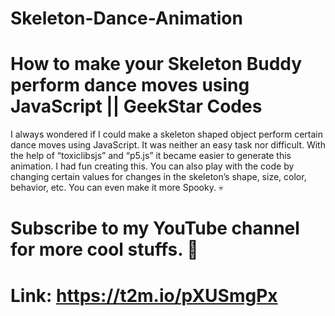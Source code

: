 # Skeleton-Dance-Animation

# How to make your Skeleton Buddy perform dance moves using JavaScript || GeekStar Codes

I always wondered if I could make a skeleton shaped object perform certain dance moves using JavaScript. It was neither an easy task nor difficult. With the help of “toxiclibsjs” and “p5.js” it became easier to generate this animation. I had fun creating this. You can also play with the code by changing certain values for changes in the skeleton’s shape, size, color, behavior, etc. You can even make it more Spooky. 💀

# Subscribe to my YouTube channel for more cool stuffs. 💝
# Link: https://t2m.io/pXUSmgPx
